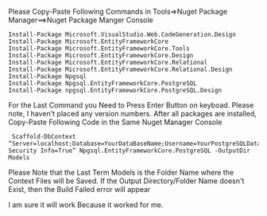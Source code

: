 
Please Copy-Paste Following Commands in Tools=>Nuget Package Manager==>Nuget Package Manger Console



```
Install-Package Microsoft.VisualStudio.Web.CodeGeneration.Design
Install-Package Microsoft.EntityFrameworkCore
Install-Package Microsoft.EntityFrameworkCore.Tools
Install-Package Microsoft.EntityFrameworkCore.Design
Install-Package Microsoft.EntityFrameworkCore.Relational
Install-Package Microsoft.EntityFrameworkCore.Relational.Design
Install-Package Npgsql
Install-Package Npgsql.EntityFrameworkCore.PostgreSQL
Install-Package npgsql.EntityFrameworkCore.PostgreSQL.Design
```

For the Last Command you Need to Press Enter Button on keyboad. Please note, I haven't placed any version numbers.
After all packages are installed, Copy-Paste Following Code in the Same Nuget Manager Console
```
 Scaffold-DbContext “Server=localhost;Database=YourDataBaseName;Username=YourPostgreSQLDatabseUserName;Password=YourPassword;Persist Security Info=True” Npgsql.EntityFrameworkCore.PostgreSQL -OutputDir Models
```
Please Note that the Last Term Models is the Folder Name where the Context Files will be Saved. If the Output Directory/Folder Name doesn't Exist, then the Build Failed error will appear

I am sure it will work Because it worked for me.
